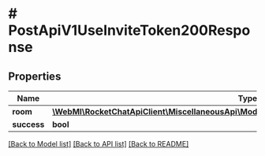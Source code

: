 # # PostApiV1UseInviteToken200Response

## Properties

Name | Type | Description | Notes
------------ | ------------- | ------------- | -------------
**room** | [**\WebMI\RocketChatApiClient\MiscellaneousApi\Model\PostApiV1UseInviteToken200ResponseRoom**](PostApiV1UseInviteToken200ResponseRoom.md) |  | [optional]
**success** | **bool** |  | [optional]

[[Back to Model list]](../../README.md#models) [[Back to API list]](../../README.md#endpoints) [[Back to README]](../../README.md)
